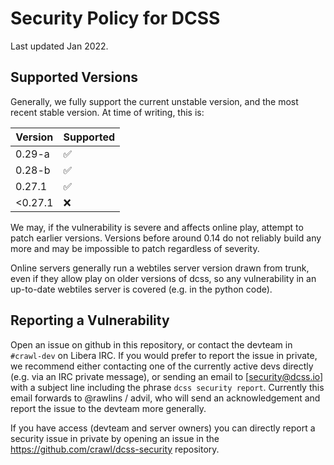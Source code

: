 # Security Policy for DCSS

Last updated Jan 2022.

## Supported Versions

Generally, we fully support the current unstable version, and the most recent
stable version. At time of writing, this is:

| Version | Supported          |
| ------- | ------------------ |
| 0.29-a  | :white_check_mark: |
| 0.28-b  | :white_check_mark: |
| 0.27.1  | :white_check_mark: |
| <0.27.1 | :x:                |

We may, if the vulnerability is severe and affects online play, attempt to
patch earlier versions. Versions before around 0.14 do not reliably build any
more and may be impossible to patch regardless of severity.

Online servers generally run a webtiles server version drawn from trunk, even
if they allow play on older versions of dcss, so any vulnerability in an
up-to-date webtiles server is covered (e.g. in the python code).

## Reporting a Vulnerability

Open an issue on github in this repository, or contact the devteam in
`#crawl-dev` on Libera IRC. If you would prefer to report the issue in private,
we recommend either contacting one of the currently active devs directly (e.g.
via an IRC private message), or sending an email to [security@dcss.io] with a
subject line including the phrase `dcss security report`. Currently this email
forwards to @rawlins / advil, who will send an acknowledgement and report the
issue to the devteam more generally.

If you have access (devteam and server owners) you can directly report a
security issue in private by opening an issue in the https://github.com/crawl/dcss-security
repository.
